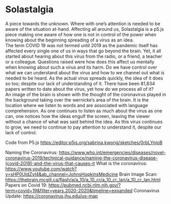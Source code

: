 # Solastalgia

A piece towards the unknown. Where with one’s attention is needed to be aware of the situation at-hand. Affecting all around us, Solastalgia is a p5.js piece making one aware of how one is not in control of the power when knowing about the beginning spreading of a virus as an idea. 
<br>
The term COVID 19 was not termed until 2019 as the pandemic itself has affected every single one of us in ways that go beyond the brain. Yet, it all started about hearing about this virus from the radio, or a friend, a teacher or a colleague.  Questions raised were how does this affect us mentally when knowing about such a virus and its harm. Do we have control over what we can understand  about the virus and how to we channel out what is needed to be heard. As the actual virus spreads quickly, the idea of it does so too; despite our lack of understanding of it. There have been 81,834 papers written to date about the virus, yet how do we process all of it?
<br>
An image of the brain is shown with the thought of the coronavirus played in the background taking over the wernicke’s area of the brain. It is the location where we listen to words and are associated with language comprehension. As one continues to listen as much about the virus as one can, one notices how the ideas engulf the screen, leaving the viewer without a chance of what was said behind the idea. As this virus continues to grow, we need to continue to pay attention to understand it, despite our lack of control.


Code from P5.js https://editor.p5js.org/sabrina.kwong/sketches/0rbLYnjoB

Naming the Coronavirus: https://www.who.int/emergencies/diseases/novel-coronavirus-2019/technical-guidance/naming-the-coronavirus-disease-(covid-2019)-and-the-virus-that-causes-it
What is the coronavirus:
https://www.youtube.com/watch?v=sHP0UIdZyI4&ab_channel=JohnsHopkinsMedicine 
Brain Image Scan:
https://thebrain.mcgill.ca/flash/a/a_10/a_10_cr/a_10_cr_lan/a_10_cr_lan.html
Papers on Covid 19: 
https://pubmed.ncbi.nlm.nih.gov/?term=covid+19&filter=years.2020-2020&timeline=expanded 
Coronavirus Update:
https://coronavirus.jhu.edu/us-map 
